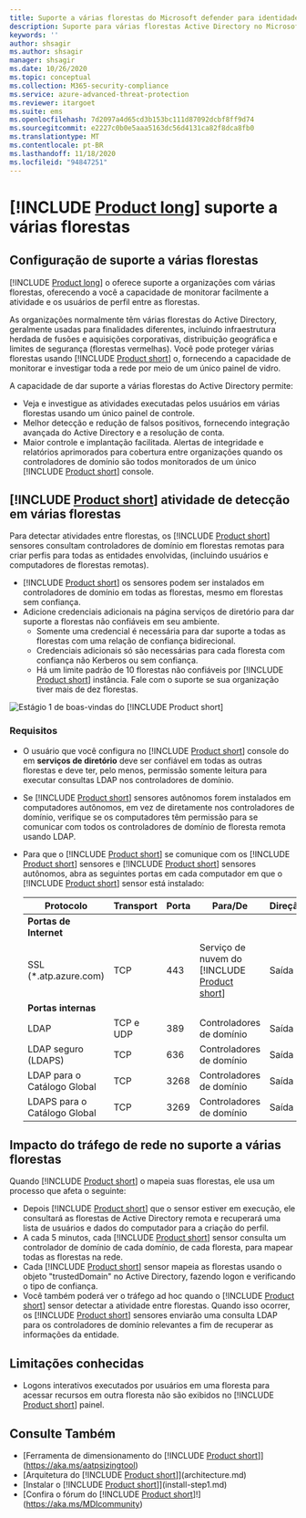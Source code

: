 ```yaml
---
title: Suporte a várias florestas do Microsoft defender para identidade
description: Suporte para várias florestas Active Directory no Microsoft defender para identidade.
keywords: ''
author: shsagir
ms.author: shsagir
manager: shsagir
ms.date: 10/26/2020
ms.topic: conceptual
ms.collection: M365-security-compliance
ms.service: azure-advanced-threat-protection
ms.reviewer: itargoet
ms.suite: ems
ms.openlocfilehash: 7d2097a4d65cd3b153bc111d87092dcbf8ff9d74
ms.sourcegitcommit: e2227c0b0e5aaa5163dc56d4131ca82f8dca8fb0
ms.translationtype: MT
ms.contentlocale: pt-BR
ms.lasthandoff: 11/18/2020
ms.locfileid: "94847251"
---
```

# <a name="product-long-multi-forest-support"></a>[!INCLUDE [Product long](includes/product-long.md)] suporte a várias florestas

## <a name="multi-forest-support-set-up"></a>Configuração de suporte a várias florestas

[!INCLUDE [Product long](includes/product-long.md)] o oferece suporte a organizações com várias florestas, oferecendo a você a capacidade de monitorar facilmente a atividade e os usuários de perfil entre as florestas.

As organizações normalmente têm várias florestas do Active Directory, geralmente usadas para finalidades diferentes, incluindo infraestrutura herdada de fusões e aquisições corporativas, distribuição geográfica e limites de segurança (florestas vermelhas). Você pode proteger várias florestas usando [!INCLUDE [Product short](includes/product-short.md)] o, fornecendo a capacidade de monitorar e investigar toda a rede por meio de um único painel de vidro.

A capacidade de dar suporte a várias florestas do Active Directory permite:

- Veja e investigue as atividades executadas pelos usuários em várias florestas usando um único painel de controle.
- Melhor detecção e redução de falsos positivos, fornecendo integração avançada do Active Directory e a resolução de conta.
- Maior controle e implantação facilitada. Alertas de integridade e relatórios aprimorados para cobertura entre organizações quando os controladores de domínio são todos monitorados de um único [!INCLUDE [Product short](includes/product-short.md)] console.

## <a name="product-short-detection-activity-across-multiple-forests"></a>[!INCLUDE [Product short](includes/product-short.md)] atividade de detecção em várias florestas

Para detectar atividades entre florestas, os [!INCLUDE [Product short](includes/product-short.md)] sensores consultam controladores de domínio em florestas remotas para criar perfis para todas as entidades envolvidas, (incluindo usuários e computadores de florestas remotas).

- [!INCLUDE [Product short](includes/product-short.md)] os sensores podem ser instalados em controladores de domínio em todas as florestas, mesmo em florestas sem confiança.
- Adicione credenciais adicionais na página serviços de diretório para dar suporte a florestas não confiáveis em seu ambiente.
  - Somente uma credencial é necessária para dar suporte a todas as florestas com uma relação de confiança bidirecional.
  - Credenciais adicionais só são necessárias para cada floresta com confiança não Kerberos ou sem confiança.
  - Há um limite padrão de 10 florestas não confiáveis por [!INCLUDE [Product short](includes/product-short.md)] instância. Fale com o suporte se sua organização tiver mais de dez florestas.

![Estágio 1 de boas-vindas do [!INCLUDE [Product short](includes/product-short.md)]](media/directory-services-add-no-trust-forests.png)

### <a name="requirements"></a>Requisitos

- O usuário que você configura no [!INCLUDE [Product short](includes/product-short.md)] console do em **serviços de diretório** deve ser confiável em todas as outras florestas e deve ter, pelo menos, permissão somente leitura para executar consultas LDAP nos controladores de domínio.
- Se [!INCLUDE [Product short](includes/product-short.md)] sensores autônomos forem instalados em computadores autônomos, em vez de diretamente nos controladores de domínio, verifique se os computadores têm permissão para se comunicar com todos os controladores de domínio de floresta remota usando LDAP.

- Para que o [!INCLUDE [Product short](includes/product-short.md)] se comunique com os [!INCLUDE [Product short](includes/product-short.md)] sensores e [!INCLUDE [Product short](includes/product-short.md)] sensores autônomos, abra as seguintes portas em cada computador em que o [!INCLUDE [Product short](includes/product-short.md)] sensor está instalado:

  |Protocolo|Transport|Porta|Para/De|Direção|
  |----|----|----|----|----|
  |**Portas de Internet**||||
  |SSL (*.atp.azure.com)|TCP|443|Serviço de nuvem do [!INCLUDE [Product short](includes/product-short.md)]|Saída|
  |**Portas internas**||||
  |LDAP|TCP e UDP|389|Controladores de domínio|Saída|
  |LDAP seguro (LDAPS)|TCP|636|Controladores de domínio|Saída|
  |LDAP para o Catálogo Global|TCP|3268|Controladores de domínio|Saída|
  |LDAPS para o Catálogo Global|TCP|3269|Controladores de domínio|Saída|

## <a name="multi-forest-support-network-traffic-impact"></a>Impacto do tráfego de rede no suporte a várias florestas

Quando [!INCLUDE [Product short](includes/product-short.md)] o mapeia suas florestas, ele usa um processo que afeta o seguinte:

- Depois [!INCLUDE [Product short](includes/product-short.md)] que o sensor estiver em execução, ele consultará as florestas de Active Directory remota e recuperará uma lista de usuários e dados do computador para a criação do perfil.
- A cada 5 minutos, cada [!INCLUDE [Product short](includes/product-short.md)] sensor consulta um controlador de domínio de cada domínio, de cada floresta, para mapear todas as florestas na rede.
- Cada [!INCLUDE [Product short](includes/product-short.md)] sensor mapeia as florestas usando o objeto "trustedDomain" no Active Directory, fazendo logon e verificando o tipo de confiança.
- Você também poderá ver o tráfego ad hoc quando o [!INCLUDE [Product short](includes/product-short.md)] sensor detectar a atividade entre florestas. Quando isso ocorrer, os [!INCLUDE [Product short](includes/product-short.md)] sensores enviarão uma consulta LDAP para os controladores de domínio relevantes a fim de recuperar as informações da entidade.

## <a name="known-limitations"></a>Limitações conhecidas

- Logons interativos executados por usuários em uma floresta para acessar recursos em outra floresta não são exibidos no [!INCLUDE [Product short](includes/product-short.md)] painel.

## <a name="see-also"></a>Consulte Também

- [Ferramenta de dimensionamento do [!INCLUDE [Product short](includes/product-short.md)]](https://aka.ms/aatpsizingtool)
- [Arquitetura do [!INCLUDE [Product short](includes/product-short.md)]](architecture.md)
- [Instalar o [!INCLUDE [Product short](includes/product-short.md)]](install-step1.md)
- [Confira o fórum do [!INCLUDE [Product short](includes/product-short.md)]!](https://aka.ms/MDIcommunity)
